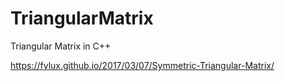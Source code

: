 # TriangularMatrix
Triangular Matrix in C++

https://fylux.github.io/2017/03/07/Symmetric-Triangular-Matrix/
